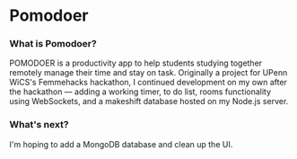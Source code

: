 # Pomodoer
### What is Pomodoer?

POMODOER is a productivity app to help students studying together remotely manage their time and stay on task. Originally a project for UPenn WiCS's Femmehacks hackathon, I continued development on my own after the hackathon — adding a working timer, to do list, rooms functionality using WebSockets, and a makeshift database hosted on my Node.js server.

### What's next?

I'm hoping to add a MongoDB database and clean up the UI.
